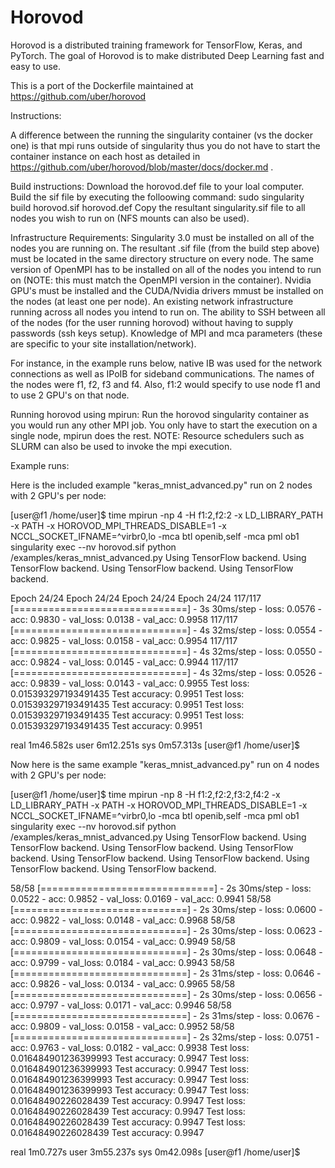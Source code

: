 # Horovod

Horovod is a distributed training framework for TensorFlow, Keras, and PyTorch. The goal of Horovod is to make distributed Deep Learning fast and easy to use.

This is a port of the Dockerfile maintained at https://github.com/uber/horovod

Instructions:

A difference between the running the singularity container (vs the docker one) is that mpi runs outside of singularity thus you do not have to start the container instance on each host as detailed in https://github.com/uber/horovod/blob/master/docs/docker.md .


Build instructions:
Download the horovod.def file to your loal computer.
Build the sif file by executing the folloowing command:
   sudo singularity build horovod.sif horovod.def
Copy the resultant singularity.sif file to all nodes you wish to run on (NFS mounts can also be used).


Infrastructure Requirements:
Singularity 3.0 must be installed on all of the nodes you are running on.
The resultant .sif file (from the build step above) must be located in the same directory structure on every node.
The same version of OpenMPI has to be installed on all of the nodes you intend to run on (NOTE: this must match the OpenMPI version in the container).
Nvidia GPU's must be installed and the CUDA/Nvidia drivers mmust be installed on the nodes (at least one per node).
An existing network infrastructure running across all nodes you intend to run on.
The ability to SSH between all of the nodes (for the user running horovod) without having to supply passwords (ssh keys setup).
Knowledge of MPI and mca parameters (these are specific to your site installation/network).

For instance, in the example runs below, native IB was used for the network connections as well as IPoIB for sideband communications.
The names of the nodes were f1, f2, f3 and f4. Also, f1:2 would specify to use node f1 and to use 2 GPU's on that node.


Running horovod using mpirun:
Run the horovod singularity container as you would run any other MPI job. You only have to start the execution on a single node, mpirun does the rest.
NOTE: Resource schedulers such as SLURM can also be used to invoke the mpi execution.


Example runs:

Here is the included example "keras_mnist_advanced.py" run on 2 nodes with 2 GPU's per node:

[user@f1 /home/user]$ time mpirun -np 4 -H f1:2,f2:2 -x LD_LIBRARY_PATH -x PATH -x HOROVOD_MPI_THREADS_DISABLE=1 -x NCCL_SOCKET_IFNAME=^virbr0,lo -mca btl openib,self -mca pml ob1 singularity exec --nv horovod.sif python /examples/keras_mnist_advanced.py
Using TensorFlow backend.
Using TensorFlow backend.
Using TensorFlow backend.
Using TensorFlow backend.

<snip>

Epoch 24/24
Epoch 24/24
Epoch 24/24
Epoch 24/24
117/117 [==============================] - 3s 30ms/step - loss: 0.0576 - acc: 0.9830 - val_loss: 0.0138 - val_acc: 0.9958
117/117 [==============================] - 4s 32ms/step - loss: 0.0554 - acc: 0.9825 - val_loss: 0.0158 - val_acc: 0.9954
117/117 [==============================] - 4s 32ms/step - loss: 0.0550 - acc: 0.9824 - val_loss: 0.0145 - val_acc: 0.9944
117/117 [==============================] - 4s 32ms/step - loss: 0.0526 - acc: 0.9839 - val_loss: 0.0143 - val_acc: 0.9955
Test loss: 0.015393297193491435
Test accuracy: 0.9951
Test loss: 0.015393297193491435
Test accuracy: 0.9951
Test loss: 0.015393297193491435
Test accuracy: 0.9951
Test loss: 0.015393297193491435
Test accuracy: 0.9951

real	1m46.582s
user	6m12.251s
sys	0m57.313s
[user@f1 /home/user]$ 



Now here is the same example "keras_mnist_advanced.py" run on 4 nodes with 2 GPU's per node:

[user@f1 /home/user]$ time mpirun -np 8 -H f1:2,f2:2,f3:2,f4:2  -x LD_LIBRARY_PATH -x PATH -x HOROVOD_MPI_THREADS_DISABLE=1 -x NCCL_SOCKET_IFNAME=^virbr0,lo -mca btl openib,self -mca pml ob1 singularity exec --nv horovod.sif python /examples/keras_mnist_advanced.py
Using TensorFlow backend.
Using TensorFlow backend.
Using TensorFlow backend.
Using TensorFlow backend.
Using TensorFlow backend.
Using TensorFlow backend.
Using TensorFlow backend.
Using TensorFlow backend.

<snip>

58/58 [==============================] - 2s 30ms/step - loss: 0.0522 - acc: 0.9852 - val_loss: 0.0169 - val_acc: 0.9941
58/58 [==============================] - 2s 30ms/step - loss: 0.0600 - acc: 0.9822 - val_loss: 0.0148 - val_acc: 0.9968
58/58 [==============================] - 2s 30ms/step - loss: 0.0623 - acc: 0.9809 - val_loss: 0.0154 - val_acc: 0.9949
58/58 [==============================] - 2s 30ms/step - loss: 0.0648 - acc: 0.9799 - val_loss: 0.0184 - val_acc: 0.9943
58/58 [==============================] - 2s 31ms/step - loss: 0.0646 - acc: 0.9826 - val_loss: 0.0134 - val_acc: 0.9965
58/58 [==============================] - 2s 30ms/step - loss: 0.0656 - acc: 0.9797 - val_loss: 0.0171 - val_acc: 0.9946
58/58 [==============================] - 2s 31ms/step - loss: 0.0676 - acc: 0.9809 - val_loss: 0.0158 - val_acc: 0.9952
58/58 [==============================] - 2s 32ms/step - loss: 0.0751 - acc: 0.9763 - val_loss: 0.0182 - val_acc: 0.9938
Test loss: 0.016484901236399993
Test accuracy: 0.9947
Test loss: 0.016484901236399993
Test accuracy: 0.9947
Test loss: 0.016484901236399993
Test accuracy: 0.9947
Test loss: 0.016484901236399993
Test accuracy: 0.9947
Test loss: 0.01648490226028439
Test accuracy: 0.9947
Test loss: 0.01648490226028439
Test accuracy: 0.9947
Test loss: 0.01648490226028439
Test accuracy: 0.9947
Test loss: 0.01648490226028439
Test accuracy: 0.9947

real	1m0.727s
user	3m55.237s
sys	0m42.098s
[user@f1 /home/user]$ 


